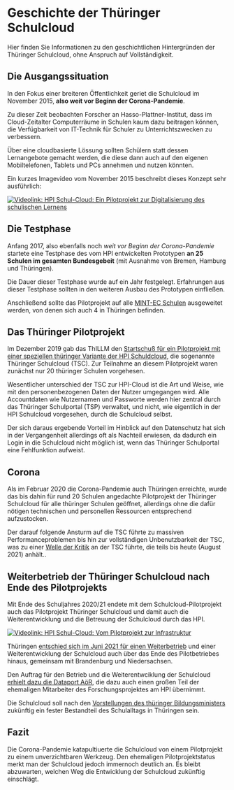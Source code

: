 <!-- Überschrift und Abstract-->
# Geschichte der Thüringer Schulcloud
Hier finden Sie Informationen zu den geschichtlichen Hintergründen der Thüringer Schulcloud, ohne Anspruch auf Vollständigkeit.

##

## Die Ausgangssituation
In den Fokus einer breiteren Öffentlichkeit geriet die Schulcloud im November 2015, __also weit vor Beginn der Corona-Pandemie__.

Zu dieser Zeit beobachten Forscher an Hasso-Plattner-Institut, dass im Cloud-Zeitalter Computerräume in Schulen kaum dazu beitragen können, die Verfügbarkeit von IT-Technik für Schuler zu Unterrichtszwecken zu verbessern.

Über eine cloudbasierte Lössung sollten Schülern statt dessen Lernangebote gemacht werden, die diese dann auch auf den eigenen Mobiltelefonen, Tablets und PCs annehmen und nutzen könnten.

Ein kurzes Imagevideo vom November 2015 beschreibt dieses Konzept sehr ausführlich:

[![Videolink: HPI Schul-Cloud: Ein Pilotprojekt zur Digitalisierung des schulischen Lernens](https://img.youtube.com/vi/3e4iP7ezJDY/0.jpg)](https://www.youtube.com/watch?v=3e4iP7ezJDY)

<!-- ## [Pre-lecture quiz](quiz-url)

[Hier steht, was man in dieser Lerneinheit lernen kann]
-->

## Die Testphase
Anfang 2017, also ebenfalls noch _weit vor Beginn der Corona-Pandemie_ startete eine Testphase des vom HPI entwickelten Prototypen __an 25 Schulen im gesamten Bundesgebeit__ (mit Ausnahme von Bremen, Hamburg und Thüringen).

Die Dauer dieser Testphase wurde auf ein Jahr festgelegt. Erfahrungen aus dieser Testphase sollten in den weiteren Ausbau des Prototypen einfließen.

Anschließend sollte das Pilotprojekt auf alle [MINT-EC Schulen](https://www.mint-ec.de/schulnetzwerk/mint-ec-schulen/) ausgeweitet werden, von denen sich auch 4 in Thüringen befinden.

## Das Thüringer Pilotprojekt
Im Dezember 2019 gab das ThILLM den [Startschuß für ein Pilotprojekt mit einer speziellen thüringer Variante der HPI Schuldcloud](https://www.checkpoint-elearning.de/schule/startschuss-fuer-die-thueringer-schulcloud), die sogenannte Thüringer Schulcloud (TSC). Zur Teilnahme an diesem Pilotprojekt waren zunächst nur 20 thüringer Schulen vorgehesen.

Wesentlicher unterschied der TSC zur HPI-Cloud ist die Art und Weise, wie mit den personenbezogenen Daten der Nutzer umgegangen wird. Alle Accountdaten wie Nutzernamen und Passworte werden hier zentral durch das Thüringer Schulportal (TSP) verwaltet, und nicht, wie eigentlich in der HPI Schulcloud vorgesehen, durch die Schulcloud selbst. 

Der sich daraus ergebende Vorteil im Hinblick auf den Datenschutz hat sich in der Vergangenheit allerdings oft als Nachteil erwiesen, da dadurch ein Login in die Schulcloud nicht möglich ist, wenn das Thüringer Schulportal eine Fehlfunktion aufweist.

## Corona
Als im Februar 2020 die Corona-Pandemie auch Thüringen erreichte, wurde das bis dahin für rund 20 Schulen angedachte Pilotprojekt der Thüringer Schulcloud für alle thüringer Schulen geöffnet, allerdings ohne die dafür nötigen technischen und personellen Ressourcen entsprechend aufzustocken.

Der darauf folgende Ansturm auf die TSC führte zu massiven Performanceproblemen bis hin zur vollständigen Unbenutzbarkeit der TSC, was zu einer [Welle der Kritik](https://www.coolis.de/2020/12/10/lehrer-lassen-schulen-in-thueringen-durchfallen/) an der TSC führte, die teils bis heute (August 2021) anhält..

## Weiterbetrieb der Thüringer Schulcloud nach Ende des Pilotprojekts

Mit Ende des Schuljahres 2020/21 endete mit dem Schulcloud-Pilotprojekt auch das Pilotprojekt Thüringer Schulcloud und damit auch die Weiterentwicklung und die Betreuung der Schulcloud durch das HPI. 

[![Videolink: HPI Schul-Cloud: Vom Pilotprojekt zur Infrastruktur](https://img.youtube.com/vi/iK-mu9aQnv4/0.jpg)](https://www.youtube.com/watch?v=iK-mu9aQnv4)

Thüringen [entschied sich im Juni 2021 für einen Weiterbetrieb](https://bildung.thueringen.de/aktuell/weiterentwicklung-schulcloud) und einer Weiterentwicklung der Schulcloud auch über das Ende des Pilotbetriebes hinaus, gemeinsam mit Brandenburg und Niedersachsen.

Den Auftrag für den Betrieb und die Weiterentwciklung der Schulcloud [erhielt dazu die Dataport AöR](https://www.dataport.de/nachricht/vertrag-hpi-schulcloud/), die dazu auch einen großen Teil der ehemaligen Mitarbeiter des Forschungsprojektes am HPI übernimmt.

Die Schulcloud soll nach den [Vorstellungen des thüringer Bildungsministers](https://www.mdr.de/nachrichten/thueringen/schulcloud-corona-helmut-holter-100.html) zukünftig ein fester Bestandteil des Schulalltags in Thüringen sein.

## Fazit

Die Corona-Pandemie katapultiuerte die Schulcloud von einem Pilotprojekt zu einem unverzichtbaren Werkzeug. Den ehemaligen Pilotprojektstatus merkt man der Schulcloud jedoch immernoch deutlich an. Es bleibt abzuwarten, welchen Weg die Entwicklung der Schulcloud zukünftig einschlägt.